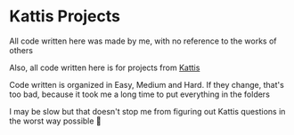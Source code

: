 # Kattis Projects
All code written here was made by me, with no reference to the works of others

Also, all code written here is for projects from [Kattis](https://open.kattis.com/)

Code written is organized in Easy, Medium and Hard. If they change, that's too bad, because it took me a long time to put everything in the folders

I may be slow but that doesn't stop me from figuring out Kattis questions in the worst way possible 🦕
